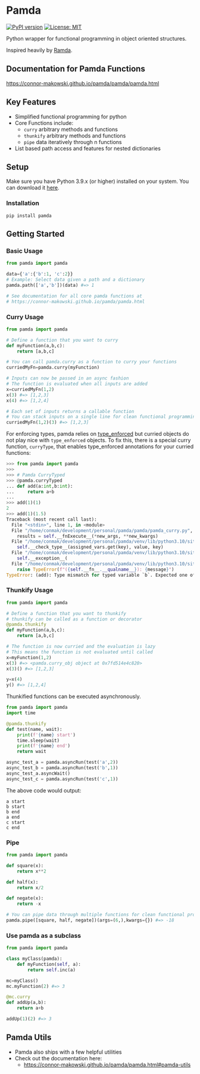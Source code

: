 # Pamda
[![PyPI version](https://badge.fury.io/py/pamda.svg)](https://badge.fury.io/py/pamda)
[![License: MIT](https://img.shields.io/badge/License-MIT-yellow.svg)](https://opensource.org/licenses/MIT)

Python wrapper for functional programming in object oriented structures.

Inspired heavily by [Ramda](https://ramdajs.com/docs/).


## Documentation for Pamda Functions
https://connor-makowski.github.io/pamda/pamda/pamda.html

## Key Features

- Simplified functional programming for python
- Core Functions include:
  - `curry` arbitrary methods and functions
  - `thunkify` arbitrary methods and functions
  - `pipe` data iteratively through n functions
- List based path access and features for nested dictionaries


## Setup

Make sure you have Python 3.9.x (or higher) installed on your system. You can download it [here](https://www.python.org/downloads/).

### Installation

```
pip install pamda
```

## Getting Started

### Basic Usage
```py
from pamda import pamda

data={'a':{'b':1, 'c':2}}
# Example: Select data given a path and a dictionary
pamda.path(['a','b'])(data) #=> 1

# See documentation for all core pamda functions at
# https://connor-makowski.github.io/pamda/pamda.html
```

### Curry Usage
```py
from pamda import pamda

# Define a function that you want to curry
def myFunction(a,b,c):
    return [a,b,c]

# You can call pamda.curry as a function to curry your functions
curriedMyFn=pamda.curry(myFunction)

# Inputs can now be passed in an async fashion
# The function is evaluated when all inputs are added
x=curriedMyFn(1,2)
x(3) #=> [1,2,3]
x(4) #=> [1,2,4]

# Each set of inputs returns a callable function
# You can stack inputs on a single line for clean functional programming
curriedMyFn(1,2)(3) #=> [1,2,3]
```

For enforcing types, pamda relies on [type_enforced](https://github.com/connor-makowski/type_enforced) but curried objects do not play nice with `type_enforced` objects. To fix this, there is a special curry function, `curryType`, that enables type_enforced annotations for your curried functions:

```py
>>> from pamda import pamda
>>>
>>> # Pamda CurryTyped
>>> @pamda.curryTyped
... def add(a:int,b:int):
...     return a+b
...
>>> add(1)(1)
2
>>> add(1)(1.5)
Traceback (most recent call last):
  File "<stdin>", line 1, in <module>
  File "/home/conmak/development/personal/pamda/pamda/pamda_curry.py", line 43, in __call__
    results = self.__fnExecute__(*new_args, **new_kwargs)
  File "/home/conmak/development/personal/pamda/venv/lib/python3.10/site-packages/type_enforced/enforcer.py", line 90, in __call__
    self.__check_type__(assigned_vars.get(key), value, key)
  File "/home/conmak/development/personal/pamda/venv/lib/python3.10/site-packages/type_enforced/enforcer.py", line 112, in __check_type__
    self.__exception__(
  File "/home/conmak/development/personal/pamda/venv/lib/python3.10/site-packages/type_enforced/enforcer.py", line 34, in __exception__
    raise TypeError(f"({self.__fn__.__qualname__}): {message}")
TypeError: (add): Type mismatch for typed variable `b`. Expected one of the following `[<class 'int'>]` but got `<class 'float'>` instead.
```


### Thunkify Usage
```py
from pamda import pamda

# Define a function that you want to thunkify
# thunkify can be called as a function or decorator
@pamda.thunkify
def myFunction(a,b,c):
    return [a,b,c]

# The function is now curried and the evaluation is lazy
# This means the function is not evaluated until called
x=myFunction(1,2)
x(3) #=> <pamda.curry_obj object at 0x7fd514e4c820>
x(3)() #=> [1,2,3]

y=x(4)
y() #=> [1,2,4]
```

Thunkified functions can be executed asynchronously.

```py
from pamda import pamda
import time

@pamda.thunkify
def test(name, wait):
    print(f'{name} start')
    time.sleep(wait)
    print(f'{name} end')
    return wait

async_test_a = pamda.asyncRun(test('a',2))
async_test_b = pamda.asyncRun(test('b',1))
async_test_a.asyncWait()
async_test_c = pamda.asyncRun(test('c',1))
```

The above code would output:
```
a start
b start
b end
a end
c start
c end
```

### Pipe
```py
from pamda import pamda

def square(x):
    return x**2

def half(x):
    return x/2

def negate(x):
    return -x

# You can pipe data through multiple functions for clean functional programming
pamda.pipe([square, half, negate])(args=(6,),kwargs={}) #=> -18
```

### Use pamda as a subclass
```py
from pamda import pamda

class myClass(pamda):
    def myFunction(self, a):
        return self.inc(a)

mc=myClass()
mc.myFunction(2) #=> 3

@mc.curry
def addUp(a,b):
    return a+b

addUp(1)(2) #=> 3
```

## Pamda Utils

- Pamda also ships with a few helpful utilities
- Check out the documentation here:
  - https://connor-makowski.github.io/pamda/pamda.html#pamda-utils
